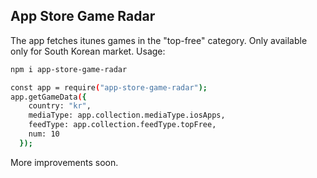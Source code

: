 ## App Store Game Radar

The app fetches itunes games in the "top-free" category.
Only available only for South Korean market.
Usage:
```sh
npm i app-store-game-radar

const app = require("app-store-game-radar");
app.getGameData({
    country: "kr",
    mediaType: app.collection.mediaType.iosApps,
    feedType: app.collection.feedType.topFree,
    num: 10
  });
```

More improvements soon.
